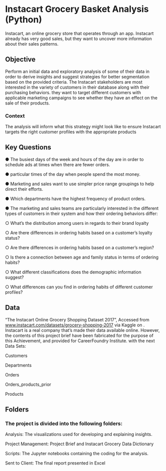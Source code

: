 # Instacart Grocery Basket Analysis (Python)
Instacart, an online grocery store
that operates through an app. Instacart already has very good sales, but they
want to uncover more information about their sales patterns.

## Objective
Perform an initial data and exploratory analysis of some of their data in order
to derive insights and suggest strategies for better segmentation based on
the provided criteria. The Instacart stakeholders are most interested in the variety of customers in their database
along with their purchasing behaviors. they want to target different customers with applicable marketing campaigns to see whether they have an effect
on the sale of their products.

### Context
The analysis will inform what this strategy might look like to ensure Instacart targets the right customer profiles with the appropriate products

## Key Questions
● The busiest days of the week and hours of the day are in order to schedule ads at
times when there are fewer orders.

● particular times of the day when people spend the most money.

● Marketing and sales want to use simpler price range groupings to help direct their efforts.

● Which departments have the highest frequency of product orders.

● The marketing and sales teams are particularly interested in the different types of
customers in their system and how their ordering behaviors differ:

○ What’s the distribution among users in regards to their brand loyalty

○ Are there differences in ordering habits based on a customer’s loyalty status?

○ Are there differences in ordering habits based on a customer’s region?

○ Is there a connection between age and family status in terms of ordering
habits?

○ What different classifications does the demographic information suggest? 

○ What differences can you find in ordering habits of different customer
profiles?

## Data
“The Instacart Online Grocery Shopping Dataset 2017”, Accessed from www.instacart.com/datasets/grocery-shopping-2017
via Kaggle on <date>. Instacart is a real company that’s made their data available online. However, the contents of this project brief
have been fabricated for the purpose of this Achievement, and provided for CareerFoundry Institute. with the next Data Sets:

Customers

Departments

Orders

Orders_products_prior

Products

## Folders
### The project is divided into the following folders:

Analysis: The visualizations used for developing and explaining insights.

Project Management: Project Brief and Instacart Grocery Data Dictionary

Scripts: The Jupyter notebooks containing the coding for the analysis.

Sent to Client: The final report presented in Excel


